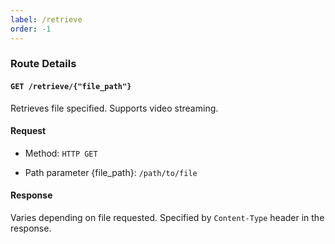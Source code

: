 ```yaml
---
label: /retrieve
order: -1
---
```


### Route Details

#### ```GET /retrieve/{"file_path"}```

Retrieves file specified. Supports video streaming.

#### Request

- Method: `HTTP GET`

- Path parameter \{file_path\}: `/path/to/file`

#### Response

Varies depending on file requested. Specified by `Content-Type` header in the response.